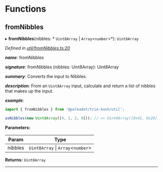 

# Functions

<a id="fromnibbles"></a>

##  fromNibbles

▸ **fromNibbles**(nibbles: * `Uint8Array` &#124; `Array`<`number`>*): `Uint8Array`

*Defined in [util/fromNibbles.ts:20](https://github.com/polkadot-js/common/blob/a9878a2/packages/trie-hash/src/util/fromNibbles.ts#L20)*

*__name__*: fromNibbles

*__signature__*: fromNibbles (nibbles: Uint8Array): Uint8Array

*__summary__*: Converts the input to Nibbles.

*__description__*: From an `Uint8Array` input, calculate and return a list of nibbles that makes up the input.

*__example__*:   

```javascript
import { fromNibbles } from '@polkadot/trie-hash/util';

asNibbles(new Uint8Array([4, 1, 2, 0])); // => Uint8Array([0x41, 0x20]
```

**Parameters:**

| Param | Type |
| ------ | ------ |
| nibbles |  `Uint8Array` &#124; `Array`<`number`>|

**Returns:** `Uint8Array`

___

